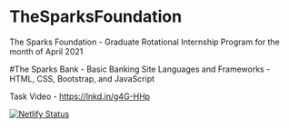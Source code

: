 # TheSparksFoundation
The Sparks Foundation - Graduate Rotational Internship Program for the month of April 2021

#The Sparks Bank - Basic Banking Site
Languages and Frameworks - HTML, CSS, Bootstrap, and JavaScript

Task Video - https://lnkd.in/g4G-HHp

[![Netlify Status](https://api.netlify.com/api/v1/badges/38ad10de-e53f-4283-a5ca-1d36dfaf5dec/deploy-status)](https://app.netlify.com/sites/thesparksbank/deploys)

